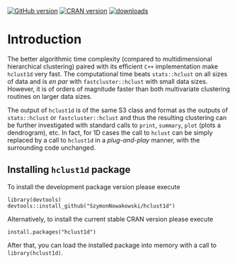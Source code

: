 <!-- badges: start -->
[![GitHub version](https://img.shields.io/github/r-package/v/SzymonNowakowski/hclust1d?color=yellowgreen&label=GitHub&logo=github)](https://github.com/SzymonNowakowski/hclust1d)
[![CRAN version](https://img.shields.io/cran/v/hclust1d?logo=R)](https://cran.r-project.org/package=hclust1d)
[![downloads](https://cranlogs.r-pkg.org/badges/hclust1d)](https://cran.r-project.org/package=hclust1d)
<!-- badges: end -->


# Introduction

The better algorithmic time complexity (compared to multidimensional hierarchical clustering) paired with its efficient `C++` implementation make `hclust1d` very fast. The computational time beats `stats::hclust` on all sizes of data and is *en par* with `fastcluster::hclust` with small data sizes. However, it is of orders of magnitude faster than both multivariate clustering routines on larger data sizes.

The output of `hclust1d` is of the same S3 class and format as the outputs of `stats::hclust` or  `fastcluster::hclust` and thus the resulting clustering can be further investigated with standard calls to `print`, `summary`, `plot` (plots a dendrogram), etc. In fact, for 1D cases the call to `hclust` can be simply replaced by a call to `hclust1d` in a *plug-and-play* manner, with the surrounding code unchanged.

## Installing `hclust1d` package

To install the development package version please execute
```
library(devtools)
devtools::install_github("SzymonNowakowski/hclust1d")
```

Alternatively, to install the current stable CRAN version please execute

```
install.packages("hclust1d")
```

After that, you can load the installed package into memory with a call to `library(hclust1d)`.
